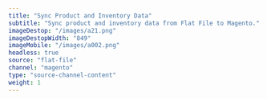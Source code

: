 ```yaml
---
title: "Sync Product and Inventory Data"
subtitle: "Sync product and inventory data from Flat File to Magento."
imageDestop: "/images/a21.png"
imageDestopWidth: "849"
imageMobile: "/images/a002.png"
headless: true
source: "flat-file"
channel: "magento"
type: "source-channel-content"
weight: 1
---
```

